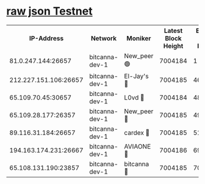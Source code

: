 [raw json Testnet](https://rpc-check.bcat.stavr.tech/bcat/rpc-bcat-result.json)
=


<table><tr><th>IP-Address</th><th>Network</th><th>Moniker</th><th>Latest Block Height</th><th>Earliest Block Height</th><th>Catching Up</th><th>Tx Index</th><th>Voting Power</th><th>Scan Time</th></tr><tr><td>81.0.247.144:26657</td><td>bitcanna-dev-1</td><td>New_peer 🟢</td><td>7004184</td><td>1</td><td>False</td><td>on</td><td>0</td><td>2024-03-22T21:16:25.050317394UTC</td></tr><tr><td>212.227.151.106:26657</td><td>bitcanna-dev-1</td><td>El-Jay's 🔴</td><td>7004185</td><td>4670391</td><td>False</td><td>on</td><td>2218364</td><td>2024-03-22T21:16:31.697168398UTC</td></tr><tr><td>65.109.70.45:30657</td><td>bitcanna-dev-1</td><td>L0vd 🔴</td><td>7004184</td><td>4828155</td><td>False</td><td>on</td><td>308120</td><td>2024-03-22T21:16:25.365152118UTC</td></tr><tr><td>65.109.28.177:26357</td><td>bitcanna-dev-1</td><td>New_peer 🔴</td><td>7004185</td><td>4952911</td><td>False</td><td>on</td><td>2237167</td><td>2024-03-22T21:16:32.284160036UTC</td></tr><tr><td>89.116.31.184:26657</td><td>bitcanna-dev-1</td><td>cardex 🔴</td><td>7004185</td><td>5185001</td><td>False</td><td>on</td><td>1</td><td>2024-03-22T21:16:31.996566769UTC</td></tr><tr><td>194.163.174.231:26667</td><td>bitcanna-dev-1</td><td>AVIAONE 🔴</td><td>7004186</td><td>6990021</td><td>False</td><td>on</td><td>1949865</td><td>2024-03-22T21:16:41.045965569UTC</td></tr><tr><td>65.108.131.190:23857</td><td>bitcanna-dev-1</td><td>bitcanna 🔴</td><td>7004185</td><td>7000185</td><td>False</td><td>off</td><td>378646</td><td>2024-03-22T21:16:32.580324223UTC</td></tr></table>